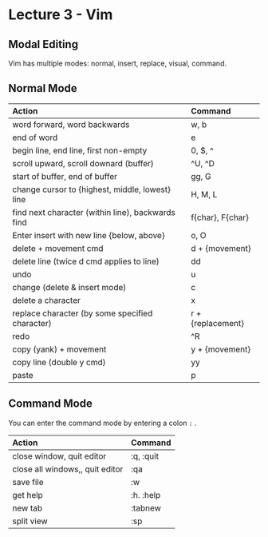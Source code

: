 # Lecture 3 - Vim

## Modal Editing

Vim has multiple modes: normal, insert, replace, visual, command.

## Normal Mode

| Action | Command |
| :--- | :--- |
| word forward, word backwards | w, b |
| end of word | e |
| begin line, end line, first non-empty | 0, $, ^ |
| scroll upward, scroll downard \(buffer\) | ^U, ^D |
| start of buffer, end of buffer | gg, G |
| change cursor to {highest, middle, lowest} line | H, M, L |
| find next character \(within line\), backwards find | f{char}, F{char} |
| Enter insert with new line {below, above} | o, O |
| delete + movement cmd | d + {movement} |
| delete line \(twice d cmd applies to line\) | dd |
| undo  | u |
| change \(delete & insert mode\) | c |
| delete a character | x |
| replace character \(by some specified character\) | r + {replacement} |
| redo | ^R |
| copy \(yank\) + movement | y + {movement} |
| copy line \(double y cmd\) | yy |
| paste | p |

## Command Mode

You can enter the command mode by entering a colon `:` .

| Action | Command |
| :--- | :--- |
| close window, quit editor | :q, :quit |
| close all windows,, quit editor | :qa |
| save file | :w |
| get help | :h. :help  |
| new tab | :tabnew |
| split view | :sp |

